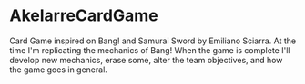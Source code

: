 # AkelarreCardGame
Card Game inspired on Bang! and Samurai Sword by Emiliano Sciarra.
At the time I'm replicating the mechanics of Bang!
When the game is complete I'll develop new mechanics, erase some, alter the team objectives, and how the game goes in general.
